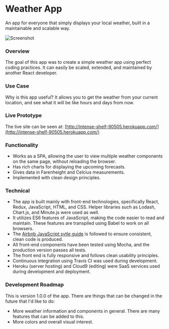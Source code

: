 # Weather App
An app for everyone that simply displays your local weather, built in a maintainable and scalable way.

![Screenshot](https://)

### Overview
The goal of this app was to create a simple weather app using perfect coding practices. It can easily be scaled, extended, and maintained by another React developer.

### Use Case
Why is this app useful? It allows you to get the weather from your current location, and see what it will be like hours and days from now.

### Live Prototype
The live site can be seen at: [http://intense-shelf-90505.herokuapp.com/](http://intense-shelf-90505.herokuapp.com/)

### Functionality
 - Works as a SPA, allowing the user to view multiple weather components on the same page, without reloading the browser.
 - Has rich charts for displaying the upcoming forecasts.
 - Gives data in Farenheight and Celcius measurements.
 - Implemented with clean design principles.

### Technical
- The app is built mainly with front-end technologies, specifically React, Redux, JavaScript, HTML, and CSS. Helper libraries such as Lodash, Chart.js, and Minute.js were used as well.
- It utilizes ES6 features of JavaScript, making the code easier to read and maintain. These features are transpiled using Babel to work on all browsers.
- The [Airbnb JavaScript sytle guide](https://github.com/airbnb/javascript) is followed to ensure consistent, clean code is produced.
- All front-end components have been tested using Mocha, and the production version passes all tests.
- The front end is fully responsive and follows clean usability principles.
- Continuous integration using Travis CI was used during development.
- Heroku (server hosting) and Cloud9 (editing) were SaaS services used during development and deployment.

### Development Roadmap
This is version 1.0.0 of the app. There are things that can be changed in the future that I'd like to do:
- More weather information and components in general. There are many features that can be added to this.
- More colors and overall visual interest.